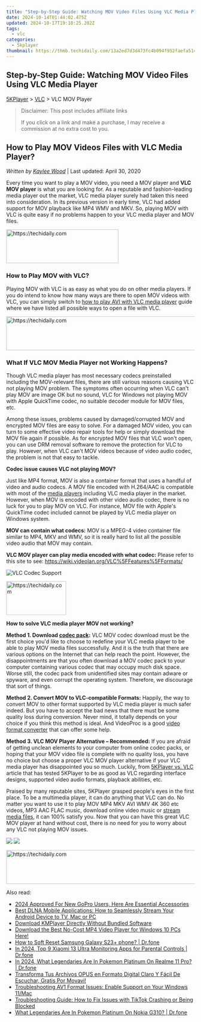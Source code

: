 ```yaml
---
title: "Step-by-Step Guide: Watching MOV Video Files Using VLC Media Player"
date: 2024-10-14T01:44:02.475Z
updated: 2024-10-17T19:18:25.202Z
tags:
  - vlc
categories:
  - 5kplayer
thumbnail: https://thmb.techidaily.com/13a2ed7d3d473fc4b094f952faefa5141a38181bbb0354fc87e696c7a5f69650.png
---
```


## Step-by-Step Guide: Watching MOV Video Files Using VLC Media Player

[5KPlayer](https://tools.techidaily.com/5kplayer/products/) \> [VLC](https://tools.techidaily.com/5kplayer/products/) \> VLC MOV Player

>  Disclaimer: This post includes affiliate links
>
>  If you click on a link and make a purchase, I may receive a commission at no extra cost to you.
>

## How to Play MOV Videos Files with VLC Media Player?

 _Written by [Kaylee Wood](https://www.quora.com/profile/Amanda-Hu-21)_ | Last updated: April 30, 2020 

Every time you want to play a MOV video, you need a MOV player and **VLC MOV player** is what you are looking for. As a reputable and fashion-leading media player out the market, VLC media player surely had taken this need into consideration. In its previous version in early time, VLC had added support for MOV playback like MP4 WMV and MKV. So, playing MOV with VLC is quite easy if no problems happen to your VLC media player and MOV files.

<!-- affiliate ads begin -->
<a href="https://aligracehair.sjv.io/c/5597632/1959759/19272" target="_top" id="1959759">
  <img src="//a.impactradius-go.com/display-ad/19272-1959759" border="0" alt="https://techidaily.com" width="300" height="90"/>
</a>
<img height="0" width="0" src="https://aligracehair.sjv.io/i/5597632/1959759/19272" style="position:absolute;visibility:hidden;" border="0" />
<!-- affiliate ads end -->

### How to Play MOV with VLC?

Playing MOV with VLC is as easy as what you do on other media players. If you do intend to know how many ways are there to open MOV videos with VLC, you can simply switch to [how to play AVI with VLC media player](https://tools.techidaily.com/5kplayer/products/) guide where we have listed all possible ways to open a file with VLC.

<!-- affiliate ads begin -->
<a href="https://ephamedtechinc.pxf.io/c/5597632/2136612/26400" target="_top" id="2136612">
  <img src="//a.impactradius-go.com/display-ad/26400-2136612" border="0" alt="https://techidaily.com" width="728" height="90"/>
</a>
<img height="0" width="0" src="https://ephamedtechinc.pxf.io/i/5597632/2136612/26400" style="position:absolute;visibility:hidden;" border="0" />
<!-- affiliate ads end -->

### What If VLC MOV Media Player not Working Happens?

Though VLC media player has most necessary codecs preinstalled including the MOV-relevant files, there are still various reasons causing VLC not playing MOV problem. The symptoms often occurring when VLC can't play MOV are image OK but no sound, VLC for Windows not playing MOV with Apple QuickTime codec, no suitable decoder module for MOV files, etc.

Among these issues, problems caused by damaged/corrupted MOV and encrypted MOV files are easy to solve. For a damaged MOV video, you can turn to some effective video repair tools for help or simply download the MOV file again if possible. As for encrypted MOV files that VLC won't open, you can use DRM removal software to remove the protection for VLC to play. However, when VLC can't MOV videos because of video audio codec, the problem is not that easy to tackle.

**Codec issue causes VLC not playing MOV?**

Just like MP4 format, MOV is also a container format that uses a handful of video and audio codecs. A MOV file encoded with H.264/AAC is compatible with most of the [media players](https://tools.techidaily.com/5kplayer/video-music-player/) including VLC media player in the market. However, when MOV is encoded with other video audio codec, there is no luck for you to play MOV on VLC. For instance, MOV file with Apple's QuickTime codec included cannot be played by VLC media player on Windows system.

**MOV can contain what codecs:** MOV is a MPEG-4 video container file similar to MP4, MKV and WMV, so it is really hard to list all the possible video audio that MOV may contain.

**VLC MOV player can play media encoded with what codec:** Please refer to this site to see: <https://wiki.videolan.org/VLC%5FFeatures%5FFormats/>

![VLC Codec Support](https://www.5kplayer.com/vlc/../video-music-player/img/5kp-vlc-codec-support-zjy.jpg) 

<!-- affiliate ads begin -->
<a href="https://malaysia-healthcare-travel-council.pxf.io/c/5597632/1576474/17382" target="_top" id="1576474">
  <img src="//a.impactradius-go.com/display-ad/17382-1576474" border="0" alt="https://techidaily.com" width="160" height="90"/>
</a>
<img height="0" width="0" src="https://malaysia-healthcare-travel-council.pxf.io/i/5597632/1576474/17382" style="position:absolute;visibility:hidden;" border="0" />
<!-- affiliate ads end -->

**How to solve VLC media player MOV not working?**

**Method 1\. Download [codec pack](https://tools.techidaily.com/5kplayer/video-music-player/):** VLC MOV codec download must be the first choice you'd like to choose to redefine your VLC media player to be able to play MOV media files successfully. And it is the truth that there are various options on the Internet that can help reach the point. However, the disappointments are that you often download a MOV codec pack to your computer containing various codec that may occupy much disk space. Worse still, the codec pack from unidentified sites may contain adware or spyware, and even corrupt the operating system. Therefore, we discourage that sort of things.

**Method 2\. Convert MOV to VLC-compatible Formats:** Happily, the way to convert MOV to other format supported by VLC media player is much safer indeed. But you have to accept the bad news that there must be some quality loss during conversion. Never mind, it totally depends on your choice if you think this method is ideal. And VideoProc is a good [video format converter](https://tools.techidaily.com/5kplayer/youtube-download/) that can offer some help.

**Method 3\. VLC MOV Player Alternative – Recommended:** If you are afraid of getting unclean elements to your computer from online codec packs, or hoping that your MOV video file is complete with no quality loss, you have no choice but choose a proper VLC MOV player alternative if your VLC media player has disappointed you so much. Luckily, from [5KPlayer vs. VLC](https://tools.techidaily.com/5kplayer/video-music-player/) article that has tested 5KPlayer to be as good as VLC regarding interface designs, supported video audio formats, playback abilities, etc.

Praised by many reputable sites, 5KPlayer grasped people's eyes in the first place. To be a multimedia player, it can do anything that VLC can do. No matter you want to use it to play MOV MP4 MKV AVI WMV 4K 360 etc videos, MP3 AAC FLAC music, download online video music or [stream media files](https://tools.techidaily.com/5kplayer/dlna/), it can 100% satisfy you. Now that you can have this great VLC MOV player at hand without cost, there is no need for you to worry about any VLC not playing MOV issues.

[![](https://www.5kplayer.com/vlc/../button/freedownwhitewin.png)](https://tools.techidaily.com/5kplayer/products/) [![](https://www.5kplayer.com/vlc/../button/freedownbackmac.png)](https://tools.techidaily.com/5kplayer/products/)

<!-- affiliate ads begin -->
<a href="https://appsumo.8odi.net/c/5597632/2043856/7443" target="_top" id="2043856">
  <img src="//a.impactradius-go.com/display-ad/7443-2043856" border="0" alt="https://techidaily.com" width="728" height="90"/>
</a>
<img height="0" width="0" src="https://appsumo.8odi.net/i/5597632/2043856/7443" style="position:absolute;visibility:hidden;" border="0" />
<!-- affiliate ads end -->

<ins class="adsbygoogle"
     style="display:block"
     data-ad-format="autorelaxed"
     data-ad-client="ca-pub-7571918770474297"
     data-ad-slot="1223367746"></ins>

<ins class="adsbygoogle"
     style="display:block"
     data-ad-client="ca-pub-7571918770474297"
     data-ad-slot="8358498916"
     data-ad-format="auto"
     data-full-width-responsive="true"></ins>

<span class="atpl-alsoreadstyle">Also read:</span>
<div><ul>
<li><a href="https://fox-hovers.techidaily.com/2024-approved-for-new-gopro-users-here-are-essential-accessories/"><u>2024 Approved For New GoPro Users, Here Are Essential Accessories</u></a></li>
<li><a href="https://media-tips.techidaily.com/best-dlna-mobile-applications-how-to-seamlessly-stream-your-android-device-to-tv-mac-or-pc/"><u>Best DLNA Mobile Applications: How to Seamlessly Stream Your Android Device to TV, Mac or PC</u></a></li>
<li><a href="https://media-tips.techidaily.com/download-kmplayer-directly-without-bundled-software/"><u>Download KMPlayer Directly Without Bundled Software</u></a></li>
<li><a href="https://media-tips.techidaily.com/download-the-best-no-cost-mp4-video-player-for-windows-10-pcs-here/"><u>Download the Best No-Cost MP4 Video Player for Windows 10 PCs Here!</u></a></li>
<li><a href="https://techidaily.com/how-to-soft-reset-samsung-galaxy-s23plus-phone-drfone-by-drfone-reset-android-reset-android/"><u>How to Soft Reset Samsung Galaxy S23+ phone? | Dr.fone</u></a></li>
<li><a href="https://android-location-track.techidaily.com/in-2024-top-9-xiaomi-13-ultra-monitoring-apps-for-parental-controls-drfone-by-drfone-virtual-android/"><u>In 2024, Top 9 Xiaomi 13 Ultra Monitoring Apps for Parental Controls | Dr.fone</u></a></li>
<li><a href="https://pokemon-go-android.techidaily.com/in-2024-what-legendaries-are-in-pokemon-platinum-on-realme-11-pro-drfone-by-drfone-virtual-android/"><u>In 2024, What Legendaries Are In Pokemon Platinum On Realme 11 Pro? | Dr.fone</u></a></li>
<li><a href="https://win-blog.techidaily.com/transforma-tus-archivos-opus-en-formato-digital-claro-y-facil-de-escuchar-gratis-por-movavi/"><u>Transforma Tus Archivos OPUS en Formato Digital Claro Y Fácil De Escuchar, Gratis Por Movavi!</u></a></li>
<li><a href="https://media-tips.techidaily.com/troubleshooting-av1-format-issues-enable-support-on-your-windows-11mac/"><u>Troubleshooting AV1 Format Issues: Enable Support on Your Windows 11/Mac</u></a></li>
<li><a href="https://media-tips.techidaily.com/troubleshooting-guide-how-to-fix-issues-with-tiktok-crashing-or-being-blocked/"><u>Troubleshooting Guide: How to Fix Issues with TikTok Crashing or Being Blocked</u></a></li>
<li><a href="https://android-pokemon-go.techidaily.com/what-legendaries-are-in-pokemon-platinum-on-nokia-g310-drfone-by-drfone-virtual-android/"><u>What Legendaries Are In Pokemon Platinum On Nokia G310? | Dr.fone</u></a></li>
</ul></div>

